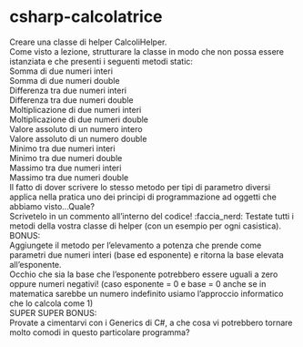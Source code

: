 # csharp-calcolatrice
Creare una classe di helper CalcoliHelper.  
Come visto a lezione, strutturare la classe in modo che non possa essere istanziata e che presenti i seguenti metodi static:  
Somma di due numeri interi  
Somma di due numeri double  
Differenza tra due numeri interi  
Differenza tra due numeri double  
Moltiplicazione di due numeri interi  
Moltiplicazione di due numeri double  
Valore assoluto di un numero intero  
Valore assoluto di un numero double  
Minimo tra due numeri interi  
Minimo tra due numeri double  
Massimo tra due numeri interi  
Massimo tra due numeri double  
Il fatto di dover scrivere lo stesso metodo per tipi di parametro diversi applica nella pratica uno dei principi di programmazione ad oggetti che abbiamo visto...Quale?  
Scrivetelo in un commento all’interno del codice! :faccia_nerd: Testate tutti i metodi della vostra classe di helper (con un esempio per ogni casistica).  
BONUS:  
Aggiungete il metodo per l’elevamento a potenza che prende come parametri due numeri interi (base ed esponente) e ritorna la base elevata all’esponente.  
Occhio che sia la base che l’esponente potrebbero essere uguali a zero oppure numeri negativi! (caso esponente = 0 e base = 0 anche se in matematica sarebbe un numero indefinito usiamo l’approccio informatico che lo calcola come 1)  
SUPER SUPER BONUS:  
Provate a cimentarvi con i Generics di C#, a che cosa vi potrebbero tornare molto comodi in questo particolare programma?  
